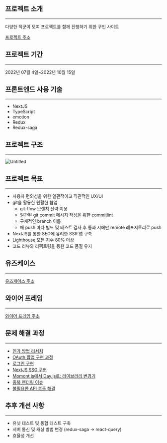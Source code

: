 ## 프로젝트 소개

---

다양한 직군이 모여 프로젝트를 함께 진행하기 위한 구인 사이트

[프로젝트 주소](http://ec2-3-37-7-111.ap-northeast-2.compute.amazonaws.com:3000/)

## 프로젝트 기간

---

2022년 07월 4일~2022년 10월 15일

## 프론트엔드 사용 기술

---

- NextJS
- TypeScript
- emotion
- Redux
- Redux-saga

## 프로젝트 구조

---

![Untitled](https://s3.us-west-2.amazonaws.com/secure.notion-static.com/7d71d03d-4d93-467a-8eb5-73d57db746af/Untitled.png?X-Amz-Algorithm=AWS4-HMAC-SHA256&X-Amz-Content-Sha256=UNSIGNED-PAYLOAD&X-Amz-Credential=AKIAT73L2G45EIPT3X45%2F20221014%2Fus-west-2%2Fs3%2Faws4_request&X-Amz-Date=20221014T121251Z&X-Amz-Expires=86400&X-Amz-Signature=5c50f0062811e89ba913d494d8e42baaf649b5c688210df7beb66b76c7e3e963&X-Amz-SignedHeaders=host&response-content-disposition=filename%20%3D%22Untitled.png%22&x-id=GetObject)

## 프로젝트 목표

---

- 사용자 편의성을 위한 일관적이고 직관적인 UX/UI
- git을 활용한 원활한 협업
  - git-flow 브랜치 전략 이용
  - 일관된 git commit 메시지 작성을 위한 commitlint
  - 구체적인 branch 이름
  - 매 push 마다 빌드 및 테스트 검사 후 통과 시에만 remote 레포지토리로 push
- NextJS를 통한 SEO에 유리한 SSR 앱 구축
- Lighthouse 모든 지수 80% 이상
- 코드 리뷰와 리팩토링을 통한 코드 품질 유지

## 유즈케이스

---

[유즈케이스 주소](https://www.notion.so/5e6e4ff5d5ba462f8da22a56ee696740)

## 와이어 프레임

---

[와이어 프레임 주소](https://www.figma.com/file/oziJXYjB3leZwpyObhXsPx/project-matching?node-id=0%3A1)

## 문제 해결 과정

---

- [인가 방법 리서치](https://str21.notion.site/b5c29ee9a63f47e69712ad6ba95fc2ae)
- [OAuth 팝업 구현 과정](https://str21.notion.site/OAuth-8b3ca9206d914a12a7c67adbafce9951)
- [로그인 구현](https://str21.notion.site/7457612bfb874045a6e8b430317d2a17)
- [NextJS SSG 구현](https://str21.notion.site/NextJS-SSG-4cf6fde668c044ed9e46e2d27dd93701)
- [Momont.js에서 Day.js로: 라이브러리 변경기](https://str21.notion.site/Momont-js-Day-js-12f952ee97274582b5e9e90af8134f5e)
- [중복 렌더링 이슈](https://str21.notion.site/90b6649752b74d7aa20ffa9dc80c9e80)
- [불필요한 API 호출 해결](https://str21.notion.site/API-1a92693a8cc14a01b4d5ef0009299ca0)

## 추후 개선 사항

---

- 유닛 테스트 및 통합 테스트 구축
- 서버 통신 및 캐싱 방법 변경 (redux-saga → react-query)
- 효율성 개선
